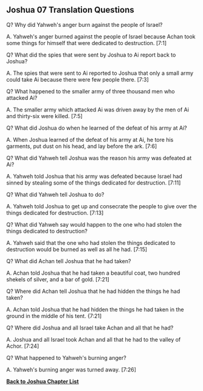 ## Joshua 07 Translation Questions ##

Q? Why did Yahweh's anger burn against the people of Israel?

A. Yahweh's anger burned against the people of Israel because Achan took some things for himself that were dedicated to destruction. [7:1]

Q? What did the spies that were sent by Joshua to Ai report back to Joshua?

A. The spies that were sent to Ai reported to Joshua that only a small army could take Ai because there were few people there. [7:3]

Q? What happened to the smaller army of three thousand men who attacked Ai?

A. The smaller army which attacked Ai was driven away by the men of Ai and thirty-six were killed. [7:5]

Q? What did Joshua do when he learned of the defeat of his army at Ai?

A. When Joshua learned of the defeat of his army at Ai, he tore his garments, put dust on his head, and lay before the ark. [7:6]

Q? What did Yahweh tell Joshua was the reason his army was defeated at Ai?

A. Yahweh told Joshua that his army was defeated because Israel had sinned by stealing some of the things dedicated for destruction. [7:11]

Q? What did Yahweh tell Joshua to do?

A. Yahweh told Joshua to get up and consecrate the people to give over the things dedicated for destruction. [7:13]

Q? What did Yahweh say would happen to the one who had stolen the things dedicated to destruction?

A. Yahweh said that the one who had stolen the things dedicated to destruction would be burned as well as all he had. [7:15]

Q? What did Achan tell Joshua that he had taken?

A. Achan told Joshua that he had taken a beautiful coat, two hundred shekels of silver, and a bar of gold. [7:21]

Q? Where did Achan tell Joshua that he had hidden the things he had taken?

A. Achan told Joshua that he had hidden the things he had taken in the ground in the middle of his tent. {7:21]

Q? Where did Joshua and all Israel take Achan and all that he had?

A. Joshua and all Israel took Achan and all that he had to the valley of Achor. [7:24]

Q? What happened to Yahweh's burning anger?

A. Yahweh's burning anger was turned away. [7:26]

__[Back to Joshua Chapter List](./)__

